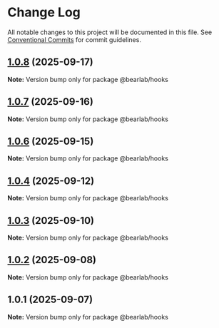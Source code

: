 # Change Log

All notable changes to this project will be documented in this file.
See [Conventional Commits](https://conventionalcommits.org) for commit guidelines.

## [1.0.8](https://github.com/hasanbala/bearlab-ui/compare/@bearlab/hooks@1.0.7...@bearlab/hooks@1.0.8) (2025-09-17)

**Note:** Version bump only for package @bearlab/hooks





## [1.0.7](https://github.com/hasanbala/ui-components/compare/@bearlab/hooks@1.0.6...@bearlab/hooks@1.0.7) (2025-09-16)

**Note:** Version bump only for package @bearlab/hooks





## [1.0.6](https://github.com/hasanbala/ui-components/compare/@bearlab/hooks@1.0.4...@bearlab/hooks@1.0.6) (2025-09-15)

**Note:** Version bump only for package @bearlab/hooks





## [1.0.4](https://github.com/hasanbala/ui-components/compare/@bearlab/hooks@1.0.3...@bearlab/hooks@1.0.4) (2025-09-12)

**Note:** Version bump only for package @bearlab/hooks





## [1.0.3](https://github.com/hasanbala/ui-components/compare/@bearlab/hooks@1.0.2...@bearlab/hooks@1.0.3) (2025-09-10)

**Note:** Version bump only for package @bearlab/hooks





## [1.0.2](https://github.com/hasanbala/ui-components/compare/@bearlab/hooks@1.0.1...@bearlab/hooks@1.0.2) (2025-09-08)

**Note:** Version bump only for package @bearlab/hooks





## 1.0.1 (2025-09-07)

**Note:** Version bump only for package @bearlab/hooks
